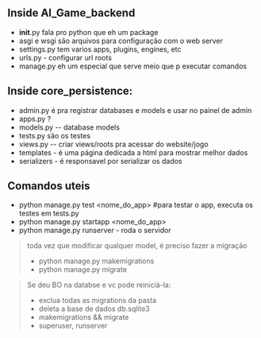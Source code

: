## Inside AI_Game_backend  
- __init__.py fala pro python que eh um package  
- asgi e wsgi são arquivos para configuração com o web server  
- settings.py tem varios apps, plugins, engines, etc  
- urls.py - configurar url roots  
- manage.py eh um especial que serve meio que p executar comandos  


## Inside core_persistence:  
- admin.py é pra registrar databases e models e usar no painel de admin  
- apps.py ?  
- models.py -- database models  
- tests.py são os testes  
- views.py -- criar views/roots pra acessar do website/jogo  
- templates - é uma página dedicada a html para mostrar melhor dados  
- serializers - é responsavel por serializar os dados  


## Comandos uteis

- python manage.py test <nome_do_app>  #para testar o app, executa os testes em tests.py
- python manage.py startapp <nome_do_app>
- python manage.py runserver - roda o servidor

> toda vez que modificar qualquer model, é preciso fazer a migração
> - python manage.py makemigrations
> - python manage.py migrate


> Se deu BO na databse e vc pode reiniciá-la:
> - exclua todas as migrations da pasta
> - deleta a base de dados db.sqlite3
> - makemigrations && migrate
> - superuser, runserver
